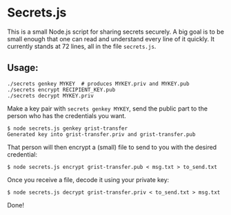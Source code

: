 # Secrets.js

This is a small Node.js script for sharing secrets securely. A big goal is to be small enough that
one can read and understand every line of it quickly. It currently stands at 72 lines, all in the
file `secrets.js`.

## Usage:

```
./secrets genkey MYKEY  # produces MYKEY.priv and MYKEY.pub
./secrets encrypt RECIPIENT_KEY.pub
./secrets decrypt MYKEY.priv
```

Make a key pair with `secrets genkey MYKEY`, send the public part to the person who has the credentials you want.

```
$ node secrets.js genkey grist-transfer
Generated key into grist-transfer.priv and grist-transfer.pub
```

That person will then encrypt a (small) file to send to you with the desired credential:

```
$ node secrets.js encrypt grist-transfer.pub < msg.txt > to_send.txt
```

Once you receive a file, decode it using your private key:

```
$ node secrets.js decrypt grist-transfer.priv < to_send.txt > msg.txt
```

Done!
